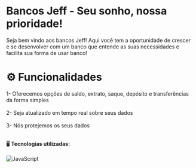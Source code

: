 # Bancos Jeff - Seu sonho, nossa prioridade!
Seja bem vindo aos bancos Jeff! Aqui você tem a oportunidade de crescer e se desenvolver com um banco que entende as suas necessidades e facilita sua forma de usar banco!

# ⚙ Funcionalidades 
1- Oferecemos opções de saldo, extrato, saque, depósito e transferências da forma simples <br><br>
2- Seja atualizado em tempo real sobre seus dados <br><br>
3- Nós protejemos os seus dados <br><br>

🖥️ **Tecnologias utilizadas:**<br><br>
<img align="center" src="https://img.shields.io/badge/JavaScript-F7DF1E?style=for-the-badge&logo=javascript&logoColor=black" alt="JavaScript" title="JavaScript">

